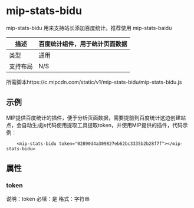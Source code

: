 # mip-stats-bidu

mip-stats-bidu 用来支持站长添加百度统计。推荐使用 mip-stats-baidu

描述|百度统计组件，用于统计页面数据
----|----
类型| 通用
支持布局|N/S
所需脚本https://c.mipcdn.com/static/v1/mip-stats-bidu/mip-stats-bidu.js

## 示例

MIP提供百度统计的插件，便于分析页面数据，需要提前到百度统计这边创建站点，会自动生成js代码使用提取工具提取token，并使用MIP提供的插件，代码示例：

```
    <mip-stats-bidu token="02890d4a309827eb62bc3335b2b28f7f"></mip-stats-bidu>
```

## 属性

### token

说明：token
必填：是
格式：字符串
